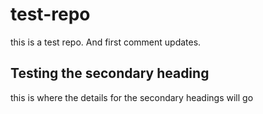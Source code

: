 # test-repo
this is a test repo. And first comment updates.

## Testing the secondary heading
this is where the details for the secondary headings will go

